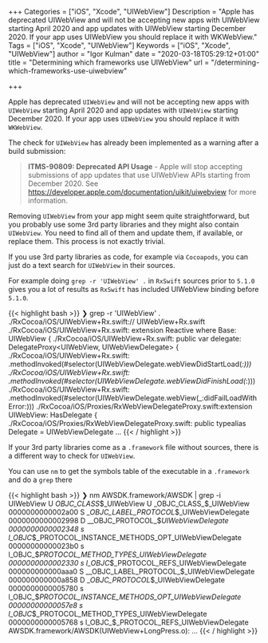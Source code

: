 +++
Categories = ["iOS", "Xcode", "UIWebView"]
Description = "Apple has deprecated UIWebView and will not be accepting new apps with UIWebView starting April 2020 and app updates with UIWebView starting December 2020. If your app uses UIWebView you should replace it with WKWebView."
Tags = ["iOS", "Xcode", "UIWebView"]
Keywords = ["iOS", "Xcode", "UIWebView"]
author = "Igor Kulman"
date = "2020-03-18T05:29:12+01:00"
title = "Determining which frameworks use UIWebView"
url = "/determining-which-frameworks-use-uiwebview"

+++

Apple has deprecated `UIWebView` and will not be accepting new apps with `UIWebView` starting April 2020 and app updates with `UIWebView` starting December 2020. If your app uses `UIWebView` you should replace it with `WKWebView`. 

The check for `UIWebView` has already been implemented as a warning after a build submission:

> **ITMS-90809: Deprecated API Usage** - Apple will stop accepting submissions of app updates that use UIWebView APIs starting from December 2020. See https://developer.apple.com/documentation/uikit/uiwebview for more information.

Removing `UIWebView` from your app might seem quite straightforward, but you probably use some 3rd party libraries and they might also contain `UIWebView`. You need to find all of them and update them, if available, or replace them. This process is not exactly trivial.

If you use 3rd party libraries as code, for example via `Cocoapods`, you can just do a text search for `UIWebView` in their sources. 

For example doing `grep -r 'UIWebView' .` in `RxSwift` sources prior to `5.1.0` gives you a lot of results as `RxSwift` has included UIWebView binding before `5.1.0`.

{{< highlight bash >}}
❯ grep -r 'UIWebView' .
./RxCocoa/iOS/UIWebView+Rx.swift://  UIWebView+Rx.swift
./RxCocoa/iOS/UIWebView+Rx.swift:    extension Reactive where Base: UIWebView {
./RxCocoa/iOS/UIWebView+Rx.swift:        public var delegate: DelegateProxy<UIWebView, UIWebViewDelegate> {
./RxCocoa/iOS/UIWebView+Rx.swift:                .methodInvoked(#selector(UIWebViewDelegate.webViewDidStartLoad(_:)))
./RxCocoa/iOS/UIWebView+Rx.swift:                .methodInvoked(#selector(UIWebViewDelegate.webViewDidFinishLoad(_:)))
./RxCocoa/iOS/UIWebView+Rx.swift:                .methodInvoked(#selector(UIWebViewDelegate.webView(_:didFailLoadWithError:)))
./RxCocoa/iOS/Proxies/RxWebViewDelegateProxy.swift:extension UIWebView: HasDelegate {
./RxCocoa/iOS/Proxies/RxWebViewDelegateProxy.swift:    public typealias Delegate = UIWebViewDelegate
...
{{< / highlight >}}

If your 3rd party libraries come as a `.framework` file without sources, there is a different way to check for `UIWebView`. 

You can use `nm` to get the symbols table of the executable in a `.framework` and do a `grep` there

{{< highlight bash >}}
❯ nm AWSDK.framework/AWSDK | grep -i UIWebView
                 U _OBJC_CLASS_$_UIWebView
                 U _OBJC_CLASS_$_UIWebView
0000000000002a00 S __OBJC_LABEL_PROTOCOL_$_UIWebViewDelegate
0000000000002998 D __OBJC_PROTOCOL_$_UIWebViewDelegate
0000000000002348 s l_OBJC_$_PROTOCOL_INSTANCE_METHODS_OPT_UIWebViewDelegate
00000000000023b0 s l_OBJC_$_PROTOCOL_METHOD_TYPES_UIWebViewDelegate
0000000000002330 s l_OBJC_$_PROTOCOL_REFS_UIWebViewDelegate
000000000000aaa0 S __OBJC_LABEL_PROTOCOL_$_UIWebViewDelegate
000000000000a858 D __OBJC_PROTOCOL_$_UIWebViewDelegate
0000000000005780 s l_OBJC_$_PROTOCOL_INSTANCE_METHODS_OPT_UIWebViewDelegate
00000000000057e8 s l_OBJC_$_PROTOCOL_METHOD_TYPES_UIWebViewDelegate
0000000000005768 s l_OBJC_$_PROTOCOL_REFS_UIWebViewDelegate
AWSDK.framework/AWSDK(UIWebView+LongPress.o):
...
{{< / highlight >}}

<!--more-->